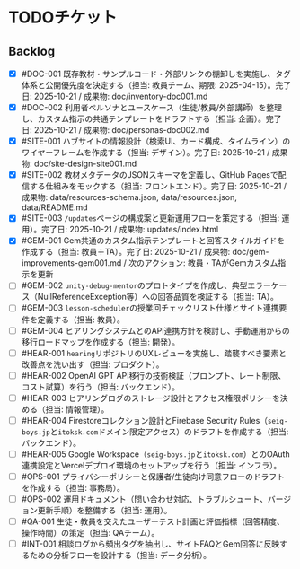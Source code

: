 # TODOチケット
## Backlog
- [x] #DOC-001 既存教材・サンプルコード・外部リンクの棚卸しを実施し、タグ体系と公開優先度を決定する（担当: 教員チーム、期限: 2025-04-15）。完了日: 2025-10-21 / 成果物: doc/inventory-doc001.md
- [x] #DOC-002 利用者ペルソナとユースケース（生徒/教員/外部講師）を整理し、カスタム指示の共通テンプレートをドラフトする（担当: 企画）。完了日: 2025-10-21 / 成果物: doc/personas-doc002.md
- [x] #SITE-001 ハブサイトの情報設計（検索UI、カード構成、タイムライン）のワイヤーフレームを作成する（担当: デザイン）。完了日: 2025-10-21 / 成果物: doc/site-design-site001.md
- [x] #SITE-002 教材メタデータのJSONスキーマを定義し、GitHub Pagesで配信する仕組みをモックする（担当: フロントエンド）。完了日: 2025-10-21 / 成果物: data/resources-schema.json, data/resources.json, data/README.md
- [x] #SITE-003 `/updates`ページの構成案と更新運用フローを策定する（担当: 運用）。完了日: 2025-10-21 / 成果物: updates/index.html
- [x] #GEM-001 Gem共通のカスタム指示テンプレートと回答スタイルガイドを作成する（担当: 教員＋TA）。完了日: 2025-10-21 / 成果物: doc/gem-improvements-gem001.md / 次のアクション: 教員・TAがGemカスタム指示を更新
- [ ] #GEM-002 `unity-debug-mentor`のプロトタイプを作成し、典型エラーケース（NullReferenceException等）への回答品質を検証する（担当: TA）。
- [ ] #GEM-003 `lesson-scheduler`の授業回チェックリスト仕様とサイト連携要件を定義する（担当: 教員）。
- [ ] #GEM-004 ヒアリングシステムとのAPI連携方針を検討し、手動運用からの移行ロードマップを作成する（担当: 開発）。
- [ ] #HEAR-001 `hearing`リポジトリのUXレビューを実施し、踏襲すべき要素と改善点を洗い出す（担当: プロダクト）。
- [ ] #HEAR-002 OpenAI GPT API移行の技術検証（プロンプト、レート制限、コスト試算）を行う（担当: バックエンド）。
- [ ] #HEAR-003 ヒアリングログのストレージ設計とアクセス権限ポリシーを決める（担当: 情報管理）。
- [ ] #HEAR-004 Firestoreコレクション設計とFirebase Security Rules（`seig-boys.jp`と`itoksk.com`ドメイン限定アクセス）のドラフトを作成する（担当: バックエンド）。
- [ ] #HEAR-005 Google Workspace（`seig-boys.jp`と`itoksk.com`）とのOAuth連携設定とVercelデプロイ環境のセットアップを行う（担当: インフラ）。
- [ ] #OPS-001 プライバシーポリシーと保護者/生徒向け同意フローのドラフトを作成する（担当: 事務局）。
- [ ] #OPS-002 運用ドキュメント（問い合わせ対応、トラブルシュート、バージョン更新手順）を整備する（担当: 運用）。
- [ ] #QA-001 生徒・教員を交えたユーザーテスト計画と評価指標（回答精度、操作時間）の策定（担当: QAチーム）。
- [ ] #INT-001 相談ログから頻出タグを抽出し、サイトFAQとGem回答に反映するための分析フローを設計する（担当: データ分析）。
